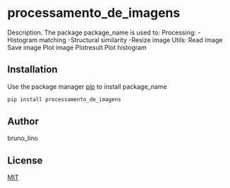 # processamento_de_imagens

Description. 
The package package_name is used to:
	Processing: 
		-Histogram matching
		-Structural similarity
		-Resize image
	Utils:
		Read image
		Save image
		Plot image
		Plotresult
		Plot histogram
		
## Installation

Use the package manager [pip](https://pip.pypa.io/en/stable/) to install package_name

```bash
pip install processamento_de_imagens
```

## Author
bruno_lino

## License
[MIT](https://choosealicense.com/licenses/mit/)